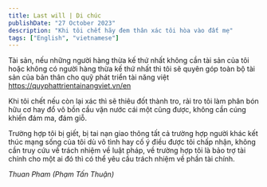 ```yaml
---
title: Last will | Di chúc
publishDate: "27 October 2023"
description: "Khi tôi chết hãy đem thân xác tôi hòa vào đất mẹ"
tags: ["English", "vietnamese"]
---
```


Tài sản, nếu những người hàng thừa kế thứ nhất không cần tài sản của tôi
hoặc không có người hàng thừa kế thứ nhất thì tôi sẽ quyên góp toàn bộ tài
sản của bản thân cho quỹ phát triển tài năng việt <https://quyphattrientainangviet.vn/en>

Khi tôi chết nếu còn lại xác thì sẽ thiêu đốt thành tro, rải tro tôi làm
phân bón hữu cơ hay đổ vô bồn cầu vặn nước cái một cũng được, không cần
cúng khiến đám ma, đám giỗ.

Trường hợp tôi bị giết, bị tai nạn giao thông tất cả trường hợp người khác
kết thúc mạng sống của tôi dù vô tình hay cố ý điều được tôi chấp nhận,
không cần truy cứu về trách nhiệm về luật pháp, về trường hợp tôi là bảo
trợ tài chính cho một ai đó thì có thể yêu cầu trách nhiệm về phần tài
chính.

*Thuan Pham (Phạm Tấn Thuận)*
